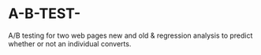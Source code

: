 # A-B-TEST-
A/B testing for two web pages new and old &amp; regression analysis to predict whether or not an individual converts.
